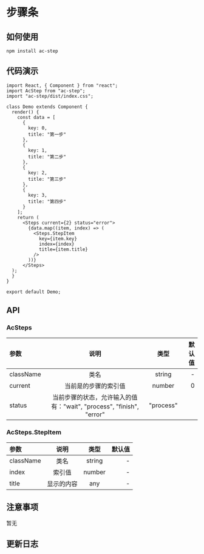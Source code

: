 # 步骤条

## 如何使用

```
npm install ac-step
```

## 代码演示
```
import React, { Component } from "react";
import AcStep from "ac-step";
import "ac-step/dist/index.css";

class Demo extends Component {
  render() {
    const data = [
      {
        key: 0,
        title: "第一步"
      },
      {
        key: 1,
        title: "第二步"
      },
      {
        key: 2,
        title: "第三步"
      },
      {
        key: 3,
        title: "第四步"
      }
    ];
    return (
      <Steps current={2} status="error">
        {data.map((item, index) => (
          <Steps.StepItem
            key={item.key}
            index={index}
            title={item.title}
          />
        ))}
      </Steps>
  );
  }
}

export default Demo;
```

## API

### AcSteps

|参数|说明|类型|默认值|
|:--|:---:|:--:|---:|
| className| 类名 | string | - |
| current | 当前是的步骤的索引值 | number | 0 |
| status | 当前步骤的状态，允许输入的值有："wait", "process", "finish", "error" | "process" |

### AcSteps.StepItem

|参数|说明|类型|默认值|
|:--|:---:|:--:|---:|
| className| 类名 | string | - |
| index | 索引值 | number | - |
| title | 显示的内容 | any | - |

## 注意事项

暂无

## 更新日志

